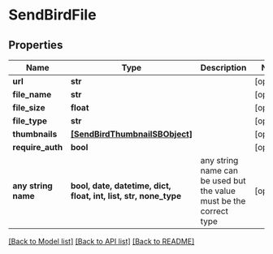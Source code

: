 # SendBirdFile


## Properties
Name | Type | Description | Notes
------------ | ------------- | ------------- | -------------
**url** | **str** |  | [optional] 
**file_name** | **str** |  | [optional] 
**file_size** | **float** |  | [optional] 
**file_type** | **str** |  | [optional] 
**thumbnails** | [**[SendBirdThumbnailSBObject]**](SendBirdThumbnailSBObject.md) |  | [optional] 
**require_auth** | **bool** |  | [optional] 
**any string name** | **bool, date, datetime, dict, float, int, list, str, none_type** | any string name can be used but the value must be the correct type | [optional]

[[Back to Model list]](../README.md#documentation-for-models) [[Back to API list]](../README.md#documentation-for-api-endpoints) [[Back to README]](../README.md)


